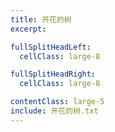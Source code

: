 ```yaml
---
title: 开花的树
excerpt:

fullSplitHeadLeft:
  cellClass: large-8

fullSplitHeadRight:
  cellClass: large-8

contentClass: large-5
include: 开花的树.txt
---
```

